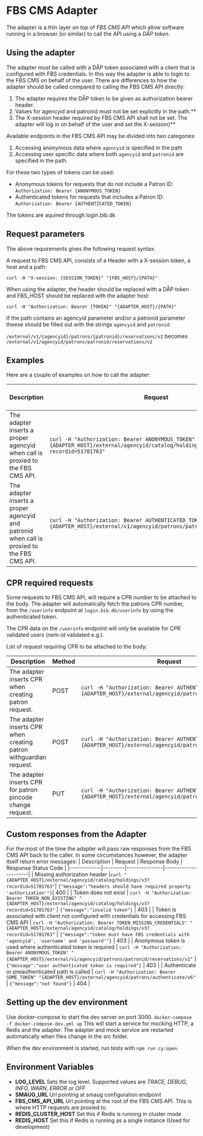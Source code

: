 # FBS CMS Adapter

The adapter is a thin layer on top of _FBS CMS API_ which allow software running in a browser (or similar) to call the API using a _DÅP token_.

## Using the adapter

The adapter must be called with a DÅP token associated with a client that is configured with FBS credentials. In this way the adapter is able to login to the FBS CMS on behalf of the user. There are differences to how the adapter should be called compared to calling the FBS CMS API directly:

1. The adapter requires the DÅP token to be given as authorization bearer header.
2. Values for agencyid and patronid must not be set explicitly in the path.\*\*
3. The X-session header required by FBS CMS API shall not be set. The adapter will log in on behalf of the user and set the X-session)\*\*

Available endpoints in the FBS CMS API may be divided into two categories:

1. Accessing anonymous data where `agencyid` is specified in the path
2. Accessing user specific data where both `agencyid` and `patronid` are specified in the path.

For these two types of tokens can be used:

- Anonymous tokens for requests that do not include a Patron ID: `Authorization: Bearer {ANONYMOUS_TOKEN}`
- Authenticated tokens for requests that includes a Patron ID: `Authorization: Bearer {AUTHENTICATED_TOKEN}`

The tokens are aquired through login.bib.dk

## Request parameters

The above requirements gives the following request syntax:

A request to FBS CMS API, consists of a Header with a X-session token, a host and a path:

`curl -H "X-session: {SESSION_TOKEN}" "{FBS_HOST}/{PATH}"`

When using the adapter, the header should be replaced with a DÅP token and FBS_HOST should be replaced with the adapter host:

`curl -H "Authorization: Bearer {TOKEN}" "{ADAPTER_HOST}/{PATH}"`

If the path contains an agencyid parameter and/or a patronid parameter theese should be filled out with the strings `agencyid` and `patronid`:

`/external/v1/{agencyid}/patrons/{patronid}/reservations/v2` becomes `/external/v1/agencyid/patrons/patronid/reservations/v2`

## Examples

Here are a couple of examples on how to call the adapter:

| Description                                                                                 | Request                                                                                                                      | Response Body                                                                     | Response Status Code |
| ------------------------------------------------------------------------------------------- | ---------------------------------------------------------------------------------------------------------------------------- | --------------------------------------------------------------------------------- | -------------------- |
| The adapter inserts a proper agencyid when call is proxied to the FBS CMS API.              | `curl -H "Authorization: Bearer ANONYMOUS_TOKEN" "{ADAPTER_HOST}/external/agencyid/catalog/holdings/v3?recordid=51701763"`   | `[{"recordId":"51701763", "reservable":false, "reservations":0, "holdings": []}]` | 200                  |
| The adapter inserts a proper agencyid and patronid when call is proxied to the FBS CMS API. | `curl -H "Authorization: Bearer AUTHENTICATED_TOKEN" "{ADAPTER_HOST}/external/v1/agencyid/patrons/patronid/reservations/v2"` | `[...]`                                                                           | 200                  |

## CPR required requests

Some requests to FBS CMS API, will require a CPR number to be attached to the body. The adapter will automatically fetch the patrons CPR number, from the `/userinfo` endpoint at `login.bib.dk/userinfo` by using the authenticated token.

The CPR data on the `/userinfo` endpoint will only be available for CPR validated users (nem-id validated e.g.).

List of request requiring CPR to be attached to the body:

| Description                                                        | Method | Request                                                                                                          | Request body                                                          |
| ------------------------------------------------------------------ | ------ | ---------------------------------------------------------------------------------------------------------------- | --------------------------------------------------------------------- |
| The adapter inserts CPR when creating patron request.              | POST   | `curl -H "Authorization: Bearer AUTHENTICATED_TOKEN" "{ADAPTER_HOST}/external/agencyid/patrons/v5"`              | `{props..., "cprNumber": "0102031234"}`                               |
| The adapter inserts CPR when creating patron withguardian request. | POST   | `curl -H "Authorization: Bearer AUTHENTICATED_TOKEN" "{ADAPTER_HOST}/external/agencyid/patrons/withGuardian/v1"` | `{props..., "guardian": { "cprNumber": "0102031234" } }`              |
| The adapter inserts CPR for patron pincode change request.         | PUT    | `curl -H "Authorization: Bearer AUTHENTICATED_TOKEN" "{ADAPTER_HOST}/external/agencyid/patrons/patronid/v3"`     | `{props..., "pincodeChange": { "libraryCardNumber": "0102031234" } }` |

## Custom responses from the Adapter

For the most of the time the adapter will pass raw responses from the FBS CMS API back to the caller. In some circumstances however, the adapter itself return error messages:
| Description | Request | Response Body | Response Status Code |
|-------------|---------|---------------|----------------------|
| Missing authorization header |`curl "{ADAPTER_HOST}/external/agencyid/catalog/holdings/v3?recordid=51701763"`| `{"message":"headers should have required property 'authorization'"}`| 400 |
| Token does not exist | `curl -H "Authorization: Bearer TOKEN_NON_EXISTING" "{ADAPTER_HOST}/external/agencyid/catalog/holdings/v3?recordid=51701763"` | `{"message":"invalid token"}` | 403 |
| Token is associated with client not configured with credentials for accessing FBS CMS API | `curl -H "Authorization: Bearer TOKEN_MISSING_CREDENTIALS" "{ADAPTER_HOST}/external/agencyid/catalog/holdings/v3?recordid=51701763"` | `{"message":"token must have FBS credentials with 'agencyid', 'username' and 'password'"}` | 403 |
| Anonymous token is used where authenticated token is required | `curl -H "Authorization: Bearer ANONYMOUS_TOKEN" "{ADAPTER_HOST}/external/v1/agencyid/patrons/patronid/reservations/v2"` | `{"message":"user authenticated token is required"}` | 403 |
| Authenticate or preauthenticated path is called | `curl -H "Authorization: Bearer SOME_TOKEN" "{ADAPTER_HOST}/external/agencyid/patrons/authenticate/v6"` | `{"message":"not found"}` | 404 |

## Setting up the dev environment

Use docker-compose to start the dev server on port 3000.
`docker-compose -f docker-compose-dev.yml up`
This will start a service for mocking HTTP, a Redis and the adapter. The adapter and mock service are restarted automatically when files change in the src folder.

When the dev environment is started, run tests with `npm run cy:open`.

## Environment Variables

- **LOG_LEVEL**
  Sets the log level. Supported values are _TRACE, DEBUG, INFO, WARN, ERROR or OFF_
- **SMAUG_URL**
  Url pointing at smaug configuration endpoint
- **FBS_CMS_API_URL**
  Url pointing at the root of the FBS CMS API. This is where HTTP requests are proxied to.
- **REDIS_CLUSTER_HOST**
  Set this if Redis is running in cluster mode
- **REDIS_HOST**
  Set this if Redis is running as a single instance (Used for development)
